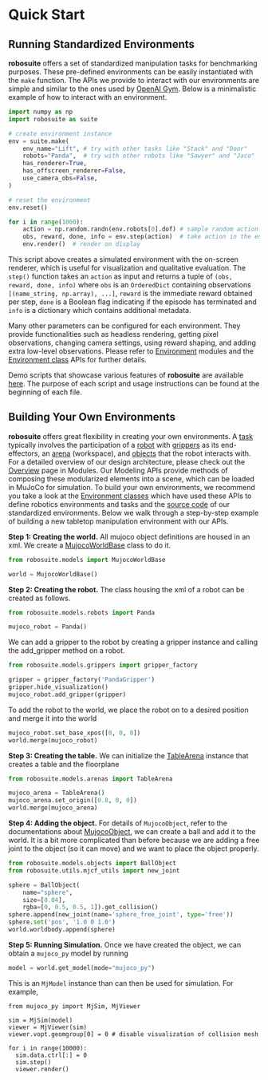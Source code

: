# Quick Start

## Running Standardized Environments
**robosuite** offers a set of standardized manipulation tasks for benchmarking purposes. These pre-defined environments can be easily instantiated with the `make` function. The APIs we provide to interact with our environments are simple and similar to the ones used by [OpenAI Gym](https://github.com/openai/gym/). Below is a minimalistic example of how to interact with an environment.

```python
import numpy as np
import robosuite as suite

# create environment instance
env = suite.make(
    env_name="Lift", # try with other tasks like "Stack" and "Door"
    robots="Panda",  # try with other robots like "Sawyer" and "Jaco"
    has_renderer=True,
    has_offscreen_renderer=False,
    use_camera_obs=False,
)

# reset the environment
env.reset()

for i in range(1000):
    action = np.random.randn(env.robots[0].dof) # sample random action
    obs, reward, done, info = env.step(action)  # take action in the environment
    env.render()  # render on display
````

This script above creates a simulated environment with the on-screen renderer, which is useful for visualization and qualitative evaluation. The `step()` function takes an `action` as input and returns a tuple of `(obs, reward, done, info)` where `obs` is an `OrderedDict` containing observations `[(name_string, np.array), ...]`, `reward` is the immediate reward obtained per step, `done` is a Boolean flag indicating if the episode has terminated and `info` is a dictionary which contains additional metadata.

Many other parameters can be configured for each environment. They provide functionalities such as headless rendering, getting pixel observations, changing camera settings, using reward shaping, and adding extra low-level observations. Please refer to [Environment](modules/environments) modules and the [Environment class](simulation/environment) APIs for further details.

Demo scripts that showcase various features of **robosuite** are available [here](demos). The purpose of each script and usage instructions can be found at the beginning of each file.

## Building Your Own Environments
**robosuite** offers great flexibility in creating your own environments. A [task](modeling/task) typically involves the participation of a [robot](modeling/robot_model) with [grippers](modeling/gripper_model) as its end-effectors, an [arena](modeling/arena) (workspace), and [objects](modeling/object_model) that the robot interacts with. For a detailed overview of our design architecture, please check out the [Overview](modules/overview) page in Modules. Our Modeling APIs provide methods of composing these modularized elements into a scene, which can be loaded in MuJoCo for simulation. To build your own environments, we recommend you take a look at the [Environment classes](simulation/environment) which have used these APIs to define robotics environments and tasks and the [source code](https://github.com/Unknown-Initiative/robosuite-dev/tree/master/robosuite/environments) of our standardized environments. Below we walk through a step-by-step example of building a new tabletop manipulation environment with our APIs.

**Step 1: Creating the world.** All mujoco object definitions are housed in an xml. We create a [MujocoWorldBase](source/robosuite.models) class to do it.
```python
from robosuite.models import MujocoWorldBase

world = MujocoWorldBase()
```

**Step 2: Creating the robot.** The class housing the xml of a robot can be created as follows.
```python
from robosuite.models.robots import Panda

mujoco_robot = Panda()
```
We can add a gripper to the robot by creating a gripper instance and calling the add_gripper method on a robot.
```python
from robosuite.models.grippers import gripper_factory

gripper = gripper_factory('PandaGripper')
gripper.hide_visualization()
mujoco_robot.add_gripper(gripper)
```
To add the robot to the world, we place the robot on to a desired position and merge it into the world
```python
mujoco_robot.set_base_xpos([0, 0, 0])
world.merge(mujoco_robot)
```

**Step 3: Creating the table.** We can initialize the [TableArena](source/robosuite.models.arenas) instance that creates a table and the floorplane
```python
from robosuite.models.arenas import TableArena

mujoco_arena = TableArena()
mujoco_arena.set_origin([0.8, 0, 0])
world.merge(mujoco_arena)
```

**Step 4: Adding the object.** For details of `MujocoObject`, refer to the documentations about [MujocoObject](modeling/object_model), we can create a ball and add it to the world. It is a bit more complicated than before because we are adding a free joint to the object (so it can move) and we want to place the object properly.
```python
from robosuite.models.objects import BallObject
from robosuite.utils.mjcf_utils import new_joint

sphere = BallObject(
    name="sphere",
    size=[0.04],
    rgba=[0, 0.5, 0.5, 1]).get_collision()
sphere.append(new_joint(name='sphere_free_joint', type='free'))
sphere.set('pos', '1.0 0 1.0')
world.worldbody.append(sphere)
```

**Step 5: Running Simulation.** Once we have created the object, we can obtain a `mujoco_py` model by running
```python
model = world.get_model(mode="mujoco_py")
```
This is an `MjModel` instance than can then be used for simulation. For example,
```
from mujoco_py import MjSim, MjViewer

sim = MjSim(model)
viewer = MjViewer(sim)
viewer.vopt.geomgroup[0] = 0 # disable visualization of collision mesh

for i in range(10000):
  sim.data.ctrl[:] = 0
  sim.step()
  viewer.render()
```